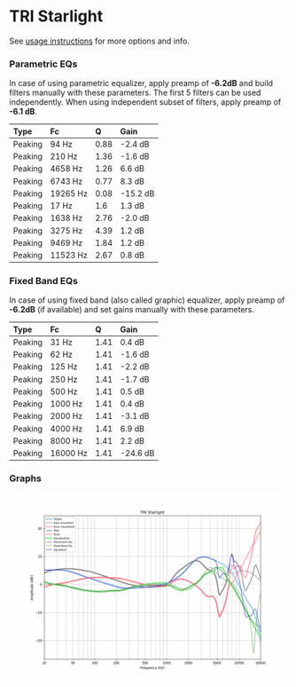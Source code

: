 # TRI Starlight
See [usage instructions](https://github.com/jaakkopasanen/AutoEq#usage) for more options and info.

### Parametric EQs
In case of using parametric equalizer, apply preamp of **-6.2dB** and build filters manually
with these parameters. The first 5 filters can be used independently.
When using independent subset of filters, apply preamp of **-6.1 dB**.

| Type    | Fc       |    Q | Gain     |
|:--------|:---------|:-----|:---------|
| Peaking | 94 Hz    | 0.88 | -2.4 dB  |
| Peaking | 210 Hz   | 1.36 | -1.6 dB  |
| Peaking | 4658 Hz  | 1.26 | 6.6 dB   |
| Peaking | 6743 Hz  | 0.77 | 8.3 dB   |
| Peaking | 19265 Hz | 0.08 | -15.2 dB |
| Peaking | 17 Hz    | 1.6  | 1.3 dB   |
| Peaking | 1638 Hz  | 2.76 | -2.0 dB  |
| Peaking | 3275 Hz  | 4.39 | 1.2 dB   |
| Peaking | 9469 Hz  | 1.84 | 1.2 dB   |
| Peaking | 11523 Hz | 2.67 | 0.8 dB   |

### Fixed Band EQs
In case of using fixed band (also called graphic) equalizer, apply preamp of **-6.2dB**
(if available) and set gains manually with these parameters.

| Type    | Fc       |    Q | Gain     |
|:--------|:---------|:-----|:---------|
| Peaking | 31 Hz    | 1.41 | 0.4 dB   |
| Peaking | 62 Hz    | 1.41 | -1.6 dB  |
| Peaking | 125 Hz   | 1.41 | -2.2 dB  |
| Peaking | 250 Hz   | 1.41 | -1.7 dB  |
| Peaking | 500 Hz   | 1.41 | 0.5 dB   |
| Peaking | 1000 Hz  | 1.41 | 0.4 dB   |
| Peaking | 2000 Hz  | 1.41 | -3.1 dB  |
| Peaking | 4000 Hz  | 1.41 | 6.9 dB   |
| Peaking | 8000 Hz  | 1.41 | 2.2 dB   |
| Peaking | 16000 Hz | 1.41 | -24.6 dB |

### Graphs
![](./TRI%20Starlight.png)
